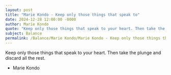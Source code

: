 ```yaml
---
layout: post
title: "Marie Kondo - Keep only those things that speak to"
date: 2024-12-28 12:00:00 -0000
author: Marie Kondo
quote: "Keep only those things that speak to your heart. Then take the plunge and discard all the rest."
subject: Balance
permalink: /Balance/Marie Kondo/Marie Kondo - Keep only those things that speak to
---
```


Keep only those things that speak to your heart. Then take the plunge and discard all the rest.

- Marie Kondo
